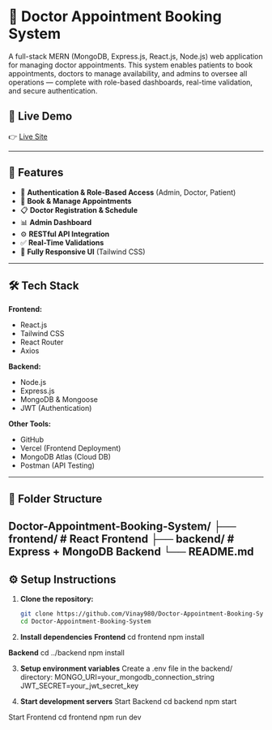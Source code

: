 # 🏥 Doctor Appointment Booking System

A full-stack MERN (MongoDB, Express.js, React.js, Node.js) web application for managing doctor appointments. This system enables patients to book appointments, doctors to manage availability, and admins to oversee all operations — complete with role-based dashboards, real-time validation, and secure authentication.

## 🔗 Live Demo

👉 [Live Site](https://doctor-registration-qvhdx00bj-vinay980s-projects.vercel.app)

---

## 🚀 Features

- 🔐 **Authentication & Role-Based Access** (Admin, Doctor, Patient)
- 🧾 **Book & Manage Appointments**
- 📋 **Doctor Registration & Schedule**
- 📊 **Admin Dashboard**
- ⚙️ **RESTful API Integration**
- ✅ **Real-Time Validations**
- 📱 **Fully Responsive UI** (Tailwind CSS)

---

## 🛠️ Tech Stack

**Frontend:**
- React.js
- Tailwind CSS
- React Router
- Axios

**Backend:**
- Node.js
- Express.js
- MongoDB & Mongoose
- JWT (Authentication)

**Other Tools:**
- GitHub
- Vercel (Frontend Deployment)
- MongoDB Atlas (Cloud DB)
- Postman (API Testing)

---

## 📁 Folder Structure

Doctor-Appointment-Booking-System/
├── frontend/ # React Frontend
├── backend/ # Express + MongoDB Backend
└── README.md
---

## ⚙️ Setup Instructions

1. **Clone the repository:**
   ```bash
   git clone https://github.com/Vinay980/Doctor-Appointment-Booking-System.git
   cd Doctor-Appointment-Booking-System

2. **Install dependencies**
**Frontend**
cd frontend
npm install

**Backend**
cd ../backend
npm install

3. **Setup environment variables**
Create a .env file in the backend/ directory:
MONGO_URI=your_mongodb_connection_string
JWT_SECRET=your_jwt_secret_key

4. **Start development servers**
Start Backend
cd backend
npm start

Start Frontend
cd frontend
npm run dev
